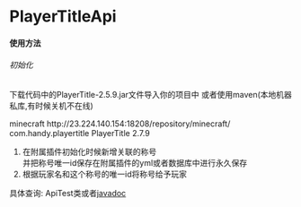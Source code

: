 # PlayerTitleApi

#### 使用方法

###### 初始化
下载代码中的PlayerTitle-2.5.9.jar文件导入你的项目中
或者使用maven(本地机器私库,有时候关机不在线)

 <repositories>
       <repository>
           <id>minecraft</id>
           <url>http://23.224.140.154:18208/repository/minecraft/</url>
       </repository>
</repositories>

<dependency>
  <groupId>com.handy.playertitle</groupId>
  <artifactId>PlayerTitle</artifactId>
  <version>2.7.9</version>
</dependency>

1. 在附属插件初始化时候新增关联的称号  
并把称号唯一id保存在附属插件的yml或者数据库中进行永久保存
2. 根据玩家名和这个称号的唯一id将称号给予玩家

具体查询: ApiTest类或者[javadoc](https://handy-git.github.io/PlayerTitleVersions/ "javadoc")
